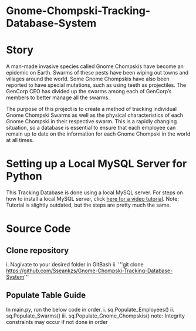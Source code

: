 # Gnome-Chompski-Tracking-Database-System

# Story
A man-made invasive species called Gnome Chompskis have become an epidemic on Earth. Swarms of these pests have been wiping out towns and villages around the world. Some Gnome Chompskis have also been reported to have special mutations, such as using teeth as projectiles. The GenCorp CEO has divided up the swarms among each of GenCorp’s members to better manage all the swarms. 

The purpose of this project is to create a method of tracking individual Gnome Chompski Swarms as well as the physical characteristics of each Gnome Chompski in their respective swarm. This is a rapidly changing situation, so a database is essential to ensure that each employee can remain up to date on the information for each Gnome Chompski in the world at all times.

# Setting up a Local MySQL Server for Python
This Tracking Database is done using a local MySQL server. For steps on how to install a local MySQL server, click [here for a video tutorial][MySQLVideo]. 
Note: Tutorial is slightly outdated, but the steps are pretty much the same.

# Source Code
## Clone repository
i. Nagivate to your desired folder in GitBash
ii. '''git clone https://github.com/Sseankzs/Gnome-Chompski-Tracking-Database-System'''

## Populate Table Guide 
In main.py, run the below code in order.
    i. sq.Populate_Employees()
    ii. sq.Populate_Swarms()
    iii. sq.Populate_Gnome_Chompskis()
note: Integrity constraints may occur if not done in order

[MySQLVideo]: https://www.youtube.com/watch?v=3vsC05rxZ8c&list=PLzMcBGfZo4-l5kVSNVKGO60V6RkXAVtp-&ab_channel=TechWithTim
